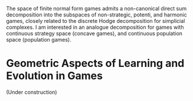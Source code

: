 The space of finite normal form games admits a non-canonical direct sum decomposition into the subspaces of non-strategic, potenti, and harmonic games, closely related to the discrete Hodge decomposition for simplicial complexes. I am interested in an analogue decomposition for games with continuous strategy space (concave games), and continuous population space (population games).

# Geometric Aspects of Learning and Evolution in Games
(Under construction)

